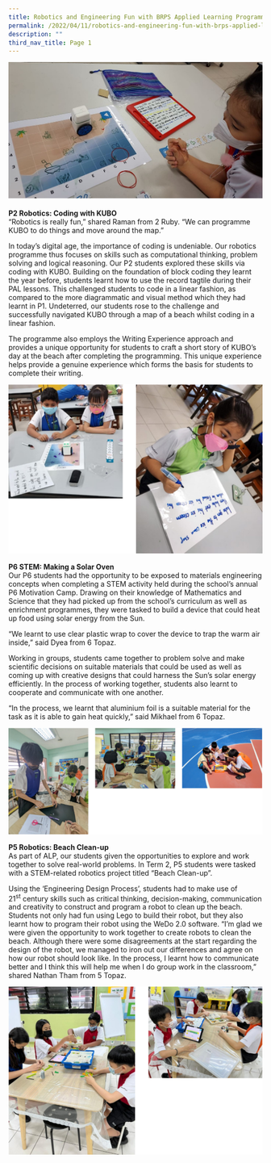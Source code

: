 ```yaml
---
title: Robotics and Engineering Fun with BRPS Applied Learning Programme
permalink: /2022/04/11/robotics-and-engineering-fun-with-brps-applied-learning-programme/
description: ""
third_nav_title: Page 1
---
```

<img src="/images/P2_KUBO_2.jpg">
<p><strong>P2 Robotics: Coding with KUBO<br /></strong>&ldquo;Robotics is really fun,&rdquo; shared Raman from 2 Ruby. &ldquo;We can programme KUBO to do things and move around the map.&rdquo;</p>
<p>In today&rsquo;s digital age, the importance of coding is undeniable. Our robotics programme thus focuses on skills such as computational thinking, problem solving and logical reasoning. Our P2 students explored these skills via coding with KUBO. Building on the foundation of block coding they learnt the year before, students learnt how to use the record tagtile during their PAL lessons. This challenged students to code in a linear fashion, as compared to the more diagrammatic and visual method which they had learnt in P1. Undeterred, our students rose to the challenge and successfully navigated KUBO through a map of a beach whilst coding in a linear fashion.</p>
<p>The programme also employs the Writing Experience approach and provides a unique opportunity for students to craft a short story of KUBO&rsquo;s day at the beach after completing the programming. This unique experience helps provide a genuine experience which forms the basis for students to complete their writing.</p>
<img src="/images/april1.png">
<p><strong>P6 STEM: Making a Solar Oven<br /></strong>Our P6 students had the opportunity to be exposed to materials engineering concepts when completing a STEM activity held during the school&rsquo;s annual P6 Motivation Camp. Drawing on their knowledge of Mathematics and Science that they had picked up from the school&rsquo;s curriculum as well as enrichment programmes, they were tasked to build a device that could heat up food using solar energy from the Sun.</p>
<p>&ldquo;We learnt to use clear plastic wrap to cover the device to trap the warm air inside,&rdquo; said Dyea from 6 Topaz.</p>
<p>Working in groups, students came together to problem solve and make scientific decisions on suitable materials that could be used as well as coming up with creative designs that could harness the Sun&rsquo;s solar energy efficiently. In the process of working together, students also learnt to cooperate and communicate with one another.</p>
<p>&ldquo;In the process, we learnt that aluminium foil is a suitable material for the task as it is able to gain heat quickly,&rdquo; said Mikhael from 6 Topaz.</p>
<img src="/images/april2.png">
<p><strong>P5 Robotics: Beach Clean-up<br /></strong>As part of ALP, our students given the opportunities to explore and work together to solve real-world problems. In Term 2, P5 students were tasked with a STEM-related robotics project titled &ldquo;Beach Clean-up&rdquo;.</p>
<p>Using the &lsquo;Engineering Design Process&rsquo;, students had to make use of 21<sup>st</sup>&nbsp;century skills such as critical thinking, decision-making, communication and creativity to construct and program a robot to clean up the beach. Students not only had fun using Lego to build their robot, but they also learnt how to program their robot using the WeDo 2.0 software. &ldquo;I&rsquo;m glad we were given the opportunity to work together to create robots to clean the beach. Although there were some disagreements at the start regarding the design of the robot, we managed to iron out our differences and agree on how our robot should look like. In the process, I learnt how to communicate better and I think this will help me when I do group work in the classroom,&rdquo; shared Nathan Tham from 5 Topaz.</p>
<img src="/images/april3.png">